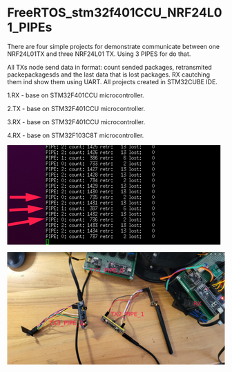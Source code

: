 # FreeRTOS_stm32f401CCU_NRF24L01_PIPEs
There are four simple projects for demonstrate communicate between one NRF24L01TX and three NRF24L01 TX. Using 3 PIPES for do that. 

All TXs node send data in format: count sended packages, retransmited packepackagesds and the last data that is lost packages. RX cautching them ind show them using UART.
All projects created in STM32CUBE IDE. 

1.RX - base on STM32F401CCU microcontroller.

2.TX - base on STM32F401CCU microcontroller.

3.RX - base on STM32F401CCU microcontroller.

4.RX - base on STM32F103C8T microcontroller.

![alt text](https://github.com/OlegDemk/FreeRTOS_stm32f401CCU_NRF24L01_PIPEs/blob/main/photos/data.png)

![alt text](https://github.com/OlegDemk/FreeRTOS_stm32f401CCU_NRF24L01_PIPEs/blob/main/photos/desk.png)
